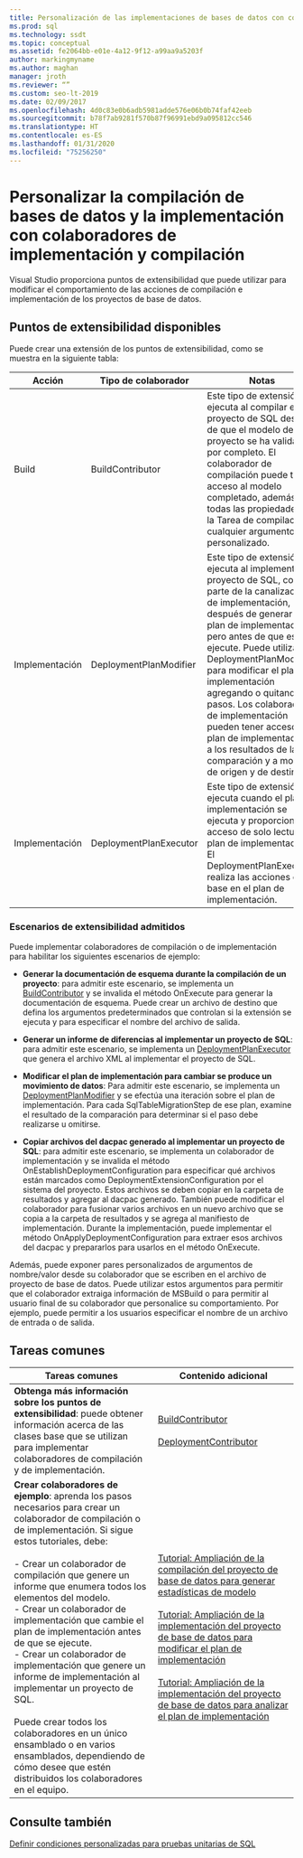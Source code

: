 ```yaml
---
title: Personalización de las implementaciones de bases de datos con colaboradores de implementación
ms.prod: sql
ms.technology: ssdt
ms.topic: conceptual
ms.assetid: fe2064bb-e01e-4a12-9f12-a99aa9a5203f
author: markingmyname
ms.author: maghan
manager: jroth
ms.reviewer: “”
ms.custom: seo-lt-2019
ms.date: 02/09/2017
ms.openlocfilehash: 4d0c83e0b6adb5981adde576e06b0b74faf42eeb
ms.sourcegitcommit: b78f7ab9281f570b87f96991ebd9a095812cc546
ms.translationtype: HT
ms.contentlocale: es-ES
ms.lasthandoff: 01/31/2020
ms.locfileid: "75256250"
---
```

# <a name="customize-database-build-and-deployment-by-using-build-and-deployment-contributors"></a>Personalizar la compilación de bases de datos y la implementación con colaboradores de implementación y compilación

Visual Studio proporciona puntos de extensibilidad que puede utilizar para modificar el comportamiento de las acciones de compilación e implementación de los proyectos de base de datos.  
  
## <a name="available-extensibility-points"></a>Puntos de extensibilidad disponibles  
Puede crear una extensión de los puntos de extensibilidad, como se muestra en la siguiente tabla:  
  
|**Acción**|**Tipo de colaborador**|**Notas**|  
|--------------|------------------------|-------------|  
|Build|BuildContributor|Este tipo de extensión se ejecuta al compilar el proyecto de SQL después de que el modelo de proyecto se ha validado por completo. El colaborador de compilación puede tener acceso al modelo completado, además de a todas las propiedades de la Tarea de compilación y cualquier argumento personalizado.|  
|Implementación|DeploymentPlanModifier|Este tipo de extensión se ejecuta al implementar el proyecto de SQL, como parte de la canalización de implementación, después de generar el plan de implementación, pero antes de que este se ejecute. Puede utilizar un DeploymentPlanModifier para modificar el plan de implementación agregando o quitando pasos. Los colaboradores de implementación pueden tener acceso al plan de implementación, a los resultados de la comparación y a modelos de origen y de destino.|  
|Implementación|DeploymentPlanExecutor|Este tipo de extensión se ejecuta cuando el plan de implementación se ejecuta y proporciona acceso de solo lectura al plan de implementación. El DeploymentPlanExectutor realiza las acciones con base en el plan de implementación.|  
  
### <a name="supported-extensibility-scenarios"></a>Escenarios de extensibilidad admitidos  
Puede implementar colaboradores de compilación o de implementación para habilitar los siguientes escenarios de ejemplo:  
  
-   **Generar la documentación de esquema durante la compilación de un proyecto**: para admitir este escenario, se implementa un [BuildContributor](https://msdn.microsoft.com/library/microsoft.sqlserver.dac.deployment.buildcontributor.aspx) y se invalida el método OnExecute para generar la documentación de esquema. Puede crear un archivo de destino que defina los argumentos predeterminados que controlan si la extensión se ejecuta y para especificar el nombre del archivo de salida.  
  
-   **Generar un informe de diferencias al implementar un proyecto de SQL**: para admitir este escenario, se implementa un [DeploymentPlanExecutor](https://msdn.microsoft.com/library/microsoft.sqlserver.dac.deployment.deploymentplanexecutor.aspx) que genera el archivo XML al implementar el proyecto de SQL.  
  
-   **Modificar el plan de implementación para cambiar se produce un movimiento de datos**: Para admitir este escenario, se implementa un [DeploymentPlanModifier](https://msdn.microsoft.com/library/microsoft.sqlserver.dac.deployment.deploymentplanmodifier.aspx) y se efectúa una iteración sobre el plan de implementación. Para cada SqlTableMigrationStep de ese plan, examine el resultado de la comparación para determinar si el paso debe realizarse u omitirse.  
  
-   **Copiar archivos del dacpac generado al implementar un proyecto de SQL**: para admitir este escenario, se implementa un colaborador de implementación y se invalida el método OnEstablishDeploymentConfiguration para especificar qué archivos están marcados como DeploymentExtensionConfiguration por el sistema del proyecto. Estos archivos se deben copiar en la carpeta de resultados y agregar al dacpac generado. También puede modificar el colaborador para fusionar varios archivos en un nuevo archivo que se copia a la carpeta de resultados y se agrega al manifiesto de implementación. Durante la implementación, puede implementar el método OnApplyDeploymentConfiguration para extraer esos archivos del dacpac y prepararlos para usarlos en el método OnExecute.  
  
Además, puede exponer pares personalizados de argumentos de nombre/valor desde su colaborador que se escriben en el archivo de proyecto de base de datos. Puede utilizar estos argumentos para permitir que el colaborador extraiga información de MSBuild o para permitir al usuario final de su colaborador que personalice su comportamiento. Por ejemplo, puede permitir a los usuarios especificar el nombre de un archivo de entrada o de salida.  
  
## <a name="common-tasks"></a>Tareas comunes  
  
|**Tareas comunes**|**Contenido adicional**|  
|--------------------|--------------------------|  
|**Obtenga más información sobre los puntos de extensibilidad**: puede obtener información acerca de las clases base que se utilizan para implementar colaboradores de compilación y de implementación.|[BuildContributor](https://msdn.microsoft.com/library/microsoft.sqlserver.dac.deployment.buildcontributor.aspx)<br /><br />[DeploymentContributor](https://msdn.microsoft.com/library/microsoft.sqlserver.dac.deployment.deploymentcontributor.aspx)|  
|**Crear colaboradores de ejemplo**: aprenda los pasos necesarios para crear un colaborador de compilación o de implementación. Si sigue estos tutoriales, debe:<br /><br />-   Crear un colaborador de compilación que genere un informe que enumera todos los elementos del modelo.<br />-   Crear un colaborador de implementación que cambie el plan de implementación antes de que se ejecute.<br />-   Crear un colaborador de implementación que genere un informe de implementación al implementar un proyecto de SQL.<br /><br />Puede crear todos los colaboradores en un único ensamblado o en varios ensamblados, dependiendo de cómo desee que estén distribuidos los colaboradores en el equipo.|[Tutorial: Ampliación de la compilación del proyecto de base de datos para generar estadísticas de modelo](../ssdt/walkthrough-extend-database-project-build-to-generate-model-statistics.md)<br /><br />[Tutorial: Ampliación de la implementación del proyecto de base de datos para modificar el plan de implementación](../ssdt/walkthrough-extend-database-project-deployment-to-modify-the-deployment-plan.md)<br /><br />[Tutorial: Ampliación de la implementación del proyecto de base de datos para analizar el plan de implementación](../ssdt/walkthrough-extend-database-project-deployment-to-analyze-the-deployment-plan.md)|  
  
## <a name="see-also"></a>Consulte también  
[Definir condiciones personalizadas para pruebas unitarias de SQL](https://msdn.microsoft.com/library/jj860449(v=vs.103).aspx)  
  
